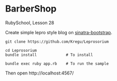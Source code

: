 # BarberShop

RubySchool, Lesson 28

Create simple lepro style blog on [sinatra-bootstrap](https://github.com/bootstrap-ruby/sinatra-bootstrap).

    git clone https://github.com/Kregu/Leprosorium

    cd Leprosorium
    bundle install             # To install

    bundle exec ruby app.rb    # To run the sample
Then open http://localhost:4567/
